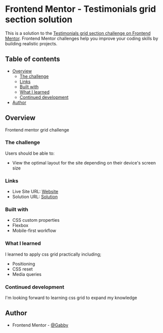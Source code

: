 # Frontend Mentor - Testimonials grid section solution

This is a solution to the [Testimonials grid section challenge on Frontend Mentor](https://www.frontendmentor.io/challenges/testimonials-grid-section-Nnw6J7Un7). Frontend Mentor challenges help you improve your coding skills by building realistic projects. 

## Table of contents

- [Overview](#overview)
  - [The challenge](#the-challenge)
  - [Links](#links)
  - [Built with](#built-with)
  - [What I learned](#what-i-learned)
  - [Continued development](#continued-development)
- [Author](#author)


## Overview
Frontend mentor grid challenge
### The challenge

Users should be able to:

- View the optimal layout for the site depending on their device's screen size

### Links
- Live Site URL: [Website](https://gabrielgyedu.github.io/Testimonial-grid-section/)
- Solution URL: [Solution]([https://your-solution-url.com](https://www.frontendmentor.io/solutions/testimonial-grid-section-6OxXIAdPDV))

### Built with

- CSS custom properties
- Flexbox
- Mobile-first workflow 

### What I learned
I learned to apply css grid practically including;
- Positioning 
- CSS reset
- Media queries 



### Continued development
I'm looking forward to learning css grid to expand my knowledge 


## Author
- Frontend Mentor - [@Gabby](https://www.frontendmentor.io/profile/Gabby-real)

